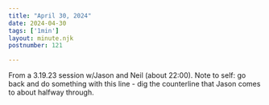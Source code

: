 ```yaml
---
title: "April 30, 2024"
date: 2024-04-30
tags: ['1min']
layout: minute.njk
postnumber: 121

---
```


From a 3.19.23 session w/Jason and Neil (about 22:00). Note to self: go back and do something with this line - dig the counterline that Jason comes to about halfway through. 
